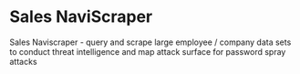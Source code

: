 # Sales NaviScraper
Sales Naviscraper - query and scrape large employee / company data sets to conduct threat intelligence and map attack surface for password spray attacks
